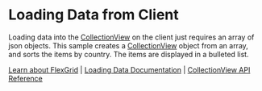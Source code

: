 Loading Data from Client
============

Loading data into the [CollectionView](https://www.grapecity.com/wijmo/api/classes/wijmo.collectionview.html) on the client just requires an array of json objects.  This sample creates a [CollectionView](https://www.grapecity.com/wijmo/api/classes/wijmo.collectionview.html) object from an array, and sorts the items by country. The items are displayed in a bulleted list.

[Learn about FlexGrid](https://www.grapecity.com/wijmo/flexgrid-javascript-data-grid) | [Loading Data Documentation](https://www.grapecity.com/wijmo/docs/Topics/Wijmo/Collections/Loading-Data) | [CollectionView API Reference](https://www.grapecity.com/wijmo/api/classes/wijmo.collectionview.html)